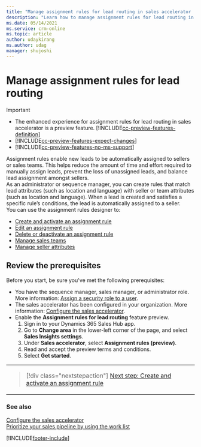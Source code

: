 ```yaml
---
title: "Manage assignment rules for lead routing in sales accelerator | MicrosoftDocs"
description: "Learn how to manage assignment rules for lead routing in sales accelerator."
ms.date: 05/14/2021
ms.service: crm-online
ms.topic: article
author: udaykirang
ms.author: udag
manager: shujoshi
---
```


# Manage assignment rules for lead routing

> [!IMPORTANT]
> - The enhanced experience for assignment rules for lead routing in sales accelerator is a preview feature. [!INCLUDE[cc-preview-features-definition](../includes/cc-preview-features-definition.md)]
> - [!INCLUDE[cc-preview-features-expect-changes](../includes/cc-preview-features-expect-changes.md)]
> - [!INCLUDE[cc-preview-features-no-ms-support](../includes/cc-preview-features-no-ms-support.md)] 

Assignment rules enable new leads to be automatically assigned to sellers or sales teams. This helps reduce the amount of time and effort required to manually assign leads, prevent the loss of unassigned leads, and balance lead assignment amongst sellers.    
As an administrator or sequence manager, you can create rules that match lead attributes (such as location and language) with seller or team attributes (such as location and language). When a lead is created and satisfies a specific rule’s conditions, the lead is automatically assigned to a seller.    
You can use the assignment rules designer to:   
-	[Create and activate an assignment rule](create-and-activate-assignment-rule.md)
-	[Edit an assignment rule](edit-assignment-rule.md)
-	[Delete or deactivate an assignment rule](delete-deactivate-assignment-rule.md)  
-	[Manage sales teams](manage-sales-teams.md)
-	[Manage seller attributes](manage-seller-attributes.md)

## Review the prerequisites    
Before you start, be sure you've met the following prerequisites:    
-	You have the sequence manager, sales manager, or administrator role. More information: [Assign a security role to a user](/power-platform/admin/create-users-assign-online-security-roles#assign-a-security-role-to-a-user).   
-	The sales accelerator has been configured in your organization. More information: [Configure the sales accelerator](enable-configure-sales-accelerator.md).   
-	Enable the **Assignment rules for lead routing** feature preview.   
    1.	Sign in to your Dynamics 365 Sales Hub app.  
    2.	Go to **Change area** in the lower-left corner of the page, and select **Sales Insights settings**.   
    3.	Under **Sales accelerator**, select **Assignment rules (preview)**.   
    4.	Read and accept the preview terms and conditions.   
    5.	Select **Get started**.  

<table>
<tr><td>

> [!div class="nextstepaction"] 
> [Next step: Create and activate an assignment rule](create-and-activate-assignment-rule.md)
</td></tr>
</table>   


### See also

[Configure the sales accelerator](enable-configure-sales-accelerator.md)  
[Prioritize your sales pipeline by using the work list](prioritize-sales-pipeline-through-work-list.md)


[!INCLUDE[footer-include](../includes/footer-banner.md)]